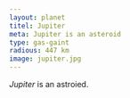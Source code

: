 ```yaml
---
layout: planet
titel: Jupiter
meta: Jupiter is an asteroid
type: gas-gaint
radious: 447 km
image: jupiter.jpg
---
```

*Jupiter* is an astroied. 
